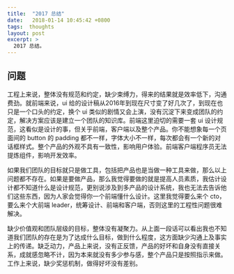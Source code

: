 ```yaml
---
title:  "2017 总结"
date:   2018-01-14 10:45:42 +0800
tags:  thoughts
layout: post
excerpt: >
  2017 总结。
---
```


## 问题
工程上来说，整体没有规范和约定，缺少束缚力，得来的结果就是效率低下，沟通费劲。就前端来说，ui 给的设计稿从2016年到现在尺寸变了好几次了，到现在也只是一个口头的约定，换个 ui 类似的剧情又会上演，没有沉淀下来变成团队的约定，解决方案应该是建立一个团队的知识库。前端这里迫切的需要一套 ui 设计规范，这看似是设计的事，但关乎前端，客户端以及整个产品。你不能想象每一个页面间的 button 的 padding 都不一样，字体大小不一样，每次都会有一个新的对话框样式。整个产品的外观不具有一致性，影响用户体验。前端客户端程序员无法提炼组件，影响开发效率。

如果我们团队的目标就只是做工具，包括把产品也是当做一种工具来做，那么以上问题都不存在。如果是要做产品，那么我觉得要做的就是提高人员素质，我估计设计都不知道什么是设计规范，更别说涉及到多产品的设计系统，我也无法去告诉他们这些东西，因为人家会觉得你一个前端懂什么设计。这里我觉得要么来个 cto，要么来个大前端 leader，统筹设计、前端和客户端，否则这里的工程性问题很难解决。

缺少价值观和团队层级的目标，整体没有凝聚力。从上面一段话可以看出我也不知道我们团队的存在是为了达成什么目标，做到什么程度，这方面缺少沟通上及事实上的传递。缺乏动力，产品上来说，没有正反馈，产品的好坏和自身没有直接关系，成就感忽略不计，因为本来就没有多少参与感，整个产品只是按照指示来做。工作上来说，缺少奖惩机制，做得好坏没有差别。
